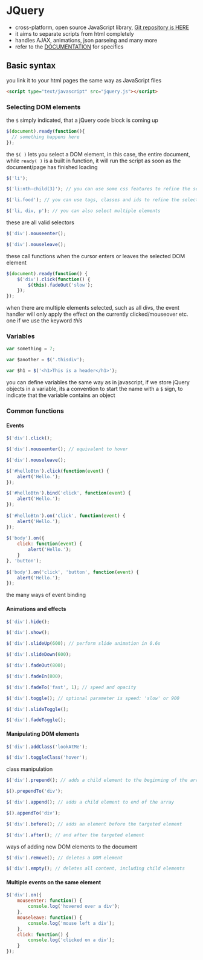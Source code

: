 # JQuery

- cross-platform, open source JavaScript library, [Git repository is HERE](https://github.com/jquery/jquery)
- it aims to separate scripts from html completely
- handles AJAX, animations, json parseing and many more
- refer to the [DOCUMENTATION](http://learn.jquery.com/) for specifics

## Basic syntax

you link it to your html pages the same way as JavaScript files

```html
<script type="text/javascript" src="jquery.js"></script>
```

### Selecting DOM elements

the `$` simply indicated, that a jQuery code block is coming up

```javascript
$(document).ready(function(){
  // something happens here
});
```

the `$( )` lets you select a DOM element, in this case, the entire document, while `ready( )` is a built in function, it will run the script as soon as the document/page has finished loading

```javascript
$('li');

$('li:nth-child(3)'); // you can use some css features to refine the selection

$('li.food'); // you can use tags, classes and ids to refine the selection

$('li, div, p'); // you can also select multiple elements
```

these are all valid selectors

```javascript
$('div').mouseenter();
```

```javascript
$('div').mouseleave();
```

these call functions when the cursor enters or leaves the selected DOM element

```javascript
$(document).ready(function() {
    $('div').click(function() {
        $(this).fadeOut('slow');
    });
});
```

when there are multiple elements selected, such as all divs, the event handler will only apply the effect on the currently clicked/mouseover etc. one if we use the keyword *this*

### Variables

```javascript
var something = 7;

var $another = $('.thisdiv');

var $h1 = $('<h1>This is a header</h1>');
```

you can define variables the same way as in javascript, if we store jQuery objects in a variable, its a convention to start the name with a `$` sign, to indicate that the variable contains an object

### Common functions

#### Events

```javascript
$('div').click();

$('div').mouseenter(); // equivalent to hover

$('div').mouseleave();
```

```javascript
$('#helloBtn').click(function(event) {
    alert('Hello.');
});

$('#helloBtn').bind('click', function(event) {
    alert('Hello.');
});
 
$('#helloBtn').on('click', function(event) {
    alert('Hello.');
});
 
$('body').on({
    click: function(event) {
        alert('Hello.');
    }
}, 'button');
 
$('body').on('click', 'button', function(event) {
    alert('Hello.');
});
```

the many ways of event binding

#### Animations and effects

```javascript
$('div').hide();

$('div').show();

$('div').slideUp(600); // perform slide animation in 0.6s

$('div').slideDown(600);

$('div').fadeOut(800);

$('div').fadeIn(800);

$('div').fadeTo('fast', 1); // speed and opacity

$('div').toggle(); // optional parameter is speed: 'slow' or 900

$('div').slideToggle();

$('div').fadeToggle();
```

#### Manipulating DOM elements

```javascript
$('div').addClass('lookAtMe');

$('div').toggleClass('hover');
```

class manipulation

```javascript
$('div').prepend(); // adds a child element to the beginning of the array

$().prependTo('div');

$('div').append(); // adds a child element to end of the array

$().appendTo('div');

$('div').before(); // adds an element before the targeted element

$('div').after(); // and after the targeted element
```

ways of adding new DOM elements to the document

```javascript
$('div').remove(); // deletes a DOM element

$('div').empty(); // deletes all content, including child elements
```

#### Multiple events on the same element

```javascript
$('div').on({
    mouseenter: function() {
        console.log('hovered over a div');
    },
    mouseleave: function() {
        console.log('mouse left a div');
    },
    click: function() {
        console.log('clicked on a div');
    }
});
```
